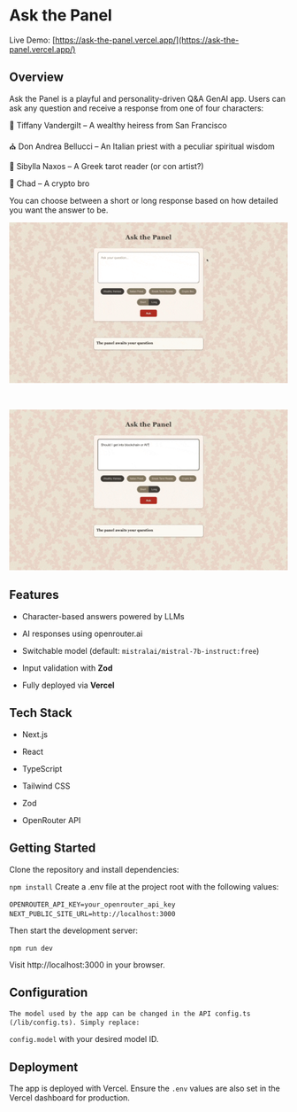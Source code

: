 # Ask the Panel

Live Demo: [https://ask-the-panel.vercel.app/](https://ask-the-panel.vercel.app/)

## Overview

Ask the Panel is a playful and personality-driven Q&A GenAI app. Users can ask any question and receive a response from one of four characters:

💎 Tiffany Vandergilt – A wealthy heiress from San Francisco

⛪ Don Andrea Bellucci – An Italian priest with a peculiar spiritual wisdom

🔮 Sibylla Naxos – A Greek tarot reader (or con artist?)

🧢 Chad – A crypto bro

You can choose between a short or long response based on how detailed you want the answer to be.

![Demo](./public/readMe/ask-the-pannel3.gif)

<br>

![Demo](./public/readMe/ask-the-pannel1.gif)

## Features

-   Character-based answers powered by LLMs

-   AI responses using openrouter.ai

-   Switchable model (default: `mistralai/mistral-7b-instruct:free`)

-   Input validation with **Zod**

-   Fully deployed via **Vercel**

## Tech Stack

-   Next.js

-   React

-   TypeScript

-   Tailwind CSS

-   Zod

-   OpenRouter API

## Getting Started

Clone the repository and install dependencies:

`npm install`
Create a .env file at the project root with the following values:

`OPENROUTER_API_KEY=your_openrouter_api_key
NEXT_PUBLIC_SITE_URL=http://localhost:3000`

Then start the development server:

`npm run dev`

Visit http://localhost:3000 in your browser.

## Configuration

    The model used by the app can be changed in the API config.ts (/lib/config.ts). Simply replace:

`config.model` with your desired model ID.

## Deployment

The app is deployed with Vercel. Ensure the `.env` values are also set in the Vercel dashboard for production.
